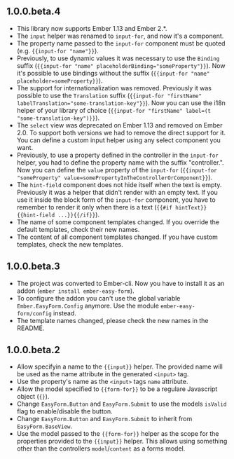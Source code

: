## 1.0.0.beta.4

  * This library now supports Ember 1.13 and Ember 2.\*.
  * The `input` helper was renamed to `input-for`, and now it's a component.
  * The property name passed to the `input-for` component must be quoted (e.g. `{{input-for "name"}}`).
  * Previously, to use dynamic values it was necessary to use the `Binding` suffix (`{{input-for "name" placeholderBinding="someProperty"}}`). Now it's possible to use bindings without the suffix (`{{input-for "name" placeholder=someProperty}}`).
  * The support for internationalization was removed. Previously it was possible to use the `Translation` suffix (`{{input-for "firstName" labelTranslation="some-translation-key"}}`). Now you can use the i18n helper of your library of choice (`{{input-for "firstName" label=(t "some-translation-key")}}`).
  * The `select` view was deprecated on Ember 1.13 and removed on Ember 2.0. To support both versions we had to remove the direct support for it. You can define a custom input helper using any select component you want.
  * Previously, to use a property defined in the controller in the `input-for` helper, you had to define the property name with the suffix "controller.". Now you can define the `value` property of the `input-for` (`{{input-for "someProperty" value=somePropertyInTheControllerOrComponent}}`).
  * The `hint-field` component does not hide itself when the text is empty.
    Previously it was a helper that didn't render with an empty text. If you use it inside the block form of the `input-for` component, you have to remember to render it only when there is a text (`{{#if hintText}}{{hint-field ...}}{{/if}}`).
  * The name of some component templates changed. If you override the default templates, check their new names.
  * The content of all component templates changed. If you have custom templates, check the new templates.


## 1.0.0.beta.3

  * The project was converted to Ember-cli. Now you have to install it as an addon (`ember install ember-easy-form`).
  * To configure the addon you can't use the global variable `Ember.EasyForm.Config` anymore. Use the module `ember-easy-form/config` instead.
  * The template names changed, please check the new names in the README.

## 1.0.0.beta.2

  * Allow specifyin a name to the `{{input}}` helper. The provided name will be used
    as the name attribute in the generated `<input>` tag.
  * Use the property's name as the `<input>` tags `name` attribute.
  * Allow the model specified to `{{form-for}}` to be a regulare Javascript object (`{}`).
  * Change `EasyForm.Button` and `EasyForm.Submit` to use the models `isValid` flag to
    enable/disable the button.
  * Change `EasyForm.Button` and `EasyForm.Submit` to inherit from `EasyForm.BaseView`.
  * Use the model passed to the `{{form-for}}` helper as the scope for the properties
    provided to the `{{input}}` helper. This allows using something other than the
    controllers `model`/`content` as a forms model.
